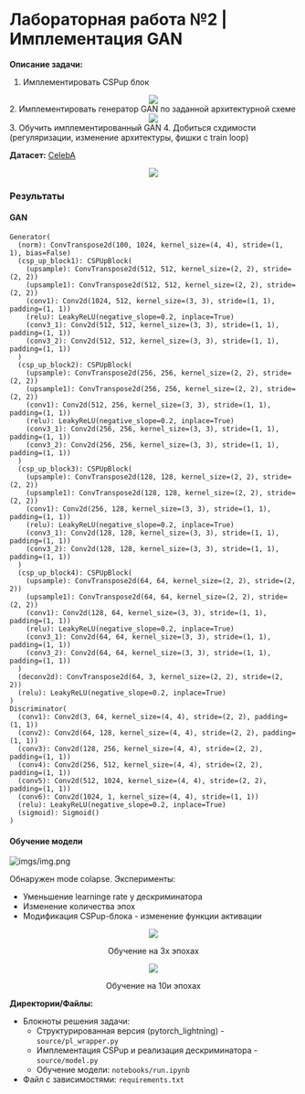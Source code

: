 # Лабораторная работа №2 | Имплементация GAN

**Описание задачи:**
1. Имплементировать CSPup блок
<div style='text-align:center'>
  <img src ='imgs/csp_up.jpg'>
</div>
2. Имплементировать генератор GAN по заданной архитектурной схеме
<div style='text-align:center'>
  <img src ='imgs/generator.jpg'>
</div>
3. Обучить имплементированный GAN
4. Добиться схдимости (регуляризации, изменение архитектуры, фишки с train loop)

**Датасет:** [CelebA](https://mmlab.ie.cuhk.edu.hk/projects/CelebA.html)
<div style='text-align:center'>
  <img src ='imgs/img.png'>
</div>


### Результаты
#### GAN

```text
Generator(
  (norm): ConvTranspose2d(100, 1024, kernel_size=(4, 4), stride=(1, 1), bias=False)
  (csp_up_block1): CSPUpBlock(
    (upsample): ConvTranspose2d(512, 512, kernel_size=(2, 2), stride=(2, 2))
    (upsample1): ConvTranspose2d(512, 512, kernel_size=(2, 2), stride=(2, 2))
    (conv1): Conv2d(1024, 512, kernel_size=(3, 3), stride=(1, 1), padding=(1, 1))
    (relu): LeakyReLU(negative_slope=0.2, inplace=True)
    (conv3_1): Conv2d(512, 512, kernel_size=(3, 3), stride=(1, 1), padding=(1, 1))
    (conv3_2): Conv2d(512, 512, kernel_size=(3, 3), stride=(1, 1), padding=(1, 1))
  )
  (csp_up_block2): CSPUpBlock(
    (upsample): ConvTranspose2d(256, 256, kernel_size=(2, 2), stride=(2, 2))
    (upsample1): ConvTranspose2d(256, 256, kernel_size=(2, 2), stride=(2, 2))
    (conv1): Conv2d(512, 256, kernel_size=(3, 3), stride=(1, 1), padding=(1, 1))
    (relu): LeakyReLU(negative_slope=0.2, inplace=True)
    (conv3_1): Conv2d(256, 256, kernel_size=(3, 3), stride=(1, 1), padding=(1, 1))
    (conv3_2): Conv2d(256, 256, kernel_size=(3, 3), stride=(1, 1), padding=(1, 1))
  )
  (csp_up_block3): CSPUpBlock(
    (upsample): ConvTranspose2d(128, 128, kernel_size=(2, 2), stride=(2, 2))
    (upsample1): ConvTranspose2d(128, 128, kernel_size=(2, 2), stride=(2, 2))
    (conv1): Conv2d(256, 128, kernel_size=(3, 3), stride=(1, 1), padding=(1, 1))
    (relu): LeakyReLU(negative_slope=0.2, inplace=True)
    (conv3_1): Conv2d(128, 128, kernel_size=(3, 3), stride=(1, 1), padding=(1, 1))
    (conv3_2): Conv2d(128, 128, kernel_size=(3, 3), stride=(1, 1), padding=(1, 1))
  )
  (csp_up_block4): CSPUpBlock(
    (upsample): ConvTranspose2d(64, 64, kernel_size=(2, 2), stride=(2, 2))
    (upsample1): ConvTranspose2d(64, 64, kernel_size=(2, 2), stride=(2, 2))
    (conv1): Conv2d(128, 64, kernel_size=(3, 3), stride=(1, 1), padding=(1, 1))
    (relu): LeakyReLU(negative_slope=0.2, inplace=True)
    (conv3_1): Conv2d(64, 64, kernel_size=(3, 3), stride=(1, 1), padding=(1, 1))
    (conv3_2): Conv2d(64, 64, kernel_size=(3, 3), stride=(1, 1), padding=(1, 1))
  )
  (deconv2d): ConvTranspose2d(64, 3, kernel_size=(2, 2), stride=(2, 2))
  (relu): LeakyReLU(negative_slope=0.2, inplace=True)
)
Discriminator(
  (conv1): Conv2d(3, 64, kernel_size=(4, 4), stride=(2, 2), padding=(1, 1))
  (conv2): Conv2d(64, 128, kernel_size=(4, 4), stride=(2, 2), padding=(1, 1))
  (conv3): Conv2d(128, 256, kernel_size=(4, 4), stride=(2, 2), padding=(1, 1))
  (conv4): Conv2d(256, 512, kernel_size=(4, 4), stride=(2, 2), padding=(1, 1))
  (conv5): Conv2d(512, 1024, kernel_size=(4, 4), stride=(2, 2), padding=(1, 1))
  (conv6): Conv2d(1024, 1, kernel_size=(4, 4), stride=(1, 1))
  (relu): LeakyReLU(negative_slope=0.2, inplace=True)
  (sigmoid): Sigmoid()
)

```
#### Обучение модели

![imgs/img.png](imgs/logs_tensorboard.png)

Обнаружен mode colapse.
Эксперименты:
- Уменьшение learninge rate у дескриминатора
- Изменение количества эпох
- Модификация CSPup-блока - изменение функции активации

<div style='text-align:center'>
  <img src ='imgs/generate_img.png'>
  <p style='text-align:center'> Обучение на 3х эпохах </p>
</div>

<div style='text-align:center'>
  <img src ='imgs/generate_img_10.png'>
  <p style='text-align:center'> Обучение на 10и эпохах </p>
</div>


**Директории/Файлы:**
- Блокноты решения задачи:
  - Структурированная версия (pytorch_lightning) - `source/pl_wrapper.py`
  - Имплементация CSPup и реализация дескриминатора - `source/model.py`
  - Обучение модели: `notebooks/run.ipynb`
- Файл с зависимостями: `requirements.txt`